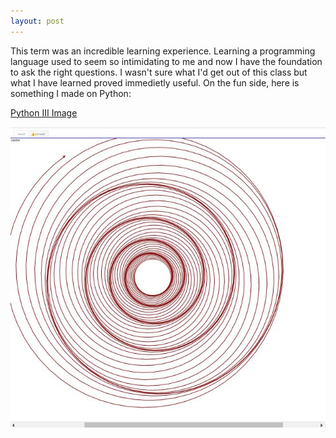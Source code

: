 ```yaml
---
layout: post
---
```


This term was an incredible learning experience. Learning a programming language used to seem so intimidating to me and now I have the foundation to ask the right questions. I wasn't sure what I'd get out of this class but what I have learned proved immedietly useful. On the fun side, here is something I made on Python:

[Python III Image](https://scontent-sjc3-1.xx.fbcdn.net/v/t1.0-9/29425418_2092408607670837_6353833480782086144_n.jpg?_nc_cat=0&oh=f6247dca87620ded534e9d70152232b7&oe=5B359657)


![Python III Image Sample](PY3image.jpg)
